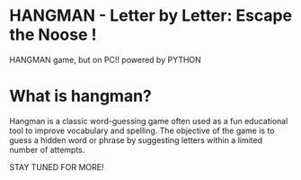 # HANGMAN - Letter by Letter: Escape the Noose !
HANGMAN game, but on PC!! powered by PYTHON

# What is hangman?
Hangman is a classic word-guessing game often used as a fun educational tool to improve vocabulary and spelling. 
The objective of the game is to guess a hidden word or phrase by suggesting letters within a limited number of attempts.

STAY TUNED FOR MORE!

